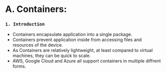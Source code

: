 # A. Containers:

### `1. Introduction`

- Containers encapsulate application into a single package. 
- Containers prevent application inside from accessing files and resources of the device. 
- As Containers are relatively lightweight, at least compared to virtual machines, they can be quick to scale. 
- AWS, Google Cloud and Azure all support containers in multiple diffrent forms. 